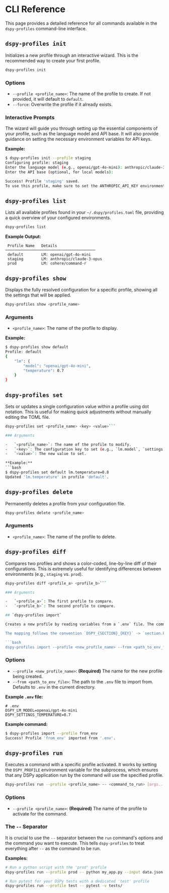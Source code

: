 # CLI Reference

This page provides a detailed reference for all commands available in the `dspy-profiles` command-line interface.

## `dspy-profiles init`

Initializes a new profile through an interactive wizard. This is the recommended way to create your first profile.

```bash
dspy-profiles init
```

### Options

-   `--profile <profile_name>`: The name of the profile to create. If not provided, it will default to `default`.
-   `--force`: Overwrite the profile if it already exists.

### Interactive Prompts

The wizard will guide you through setting up the essential components of your profile, such as the language model and API base. It will also provide guidance on setting the necessary environment variables for API keys.

**Example:**
```bash
$ dspy-profiles init --profile staging
Configuring profile: staging
Enter the language model (e.g., openai/gpt-4o-mini): anthropic/claude-3-opus
Enter the API base (optional, for local models):

Success! Profile 'staging' saved.
To use this profile, make sure to set the ANTHROPIC_API_KEY environment variable.
```

## `dspy-profiles list`

Lists all available profiles found in your `~/.dspy/profiles.toml` file, providing a quick overview of your configured environments.

```bash
dspy-profiles list
```

**Example Output:**
```
 Profile Name   Details
────────────────────────────────────────
 default        LM: openai/gpt-4o-mini
 staging        LM: anthropic/claude-3-opus
 prod           LM: cohere/command-r
```

## `dspy-profiles show`

Displays the fully resolved configuration for a specific profile, showing all the settings that will be applied.

```bash
dspy-profiles show <profile_name>
```

### Arguments

-   `<profile_name>`: The name of the profile to display.

**Example:**
```bash
$ dspy-profiles show default
Profile: default
{
    "lm": {
        "model": "openai/gpt-4o-mini",
        "temperature": 0.7
    }
}
```

## `dspy-profiles set`

Sets or updates a single configuration value within a profile using dot notation. This is useful for making quick adjustments without manually editing the TOML file.

```bash
dspy-profiles set <profile_name> <key> <value>```

### Arguments

-   `<profile_name>`: The name of the profile to modify.
-   `<key>`: The configuration key to set (e.g., `lm.model`, `settings.temperature`).
-   `<value>`: The new value to set.

**Example:**
```bash
$ dspy-profiles set default lm.temperature=0.8
Updated 'lm.temperature' in profile 'default'.
```

## `dspy-profiles delete`

Permanently deletes a profile from your configuration file.

```bash
dspy-profiles delete <profile_name>
```

### Arguments

-   `<profile_name>`: The name of the profile to delete.

## `dspy-profiles diff`

Compares two profiles and shows a color-coded, line-by-line diff of their configurations. This is extremely useful for identifying differences between environments (e.g., `staging` vs. `prod`).

```bash
dspy-profiles diff <profile_a> <profile_b>```

### Arguments

-   `<profile_a>`: The first profile to compare.
-   `<profile_b>`: The second profile to compare.

## `dspy-profiles import`

Creates a new profile by reading variables from a `.env` file. The command looks for variables with a `DSPY_` prefix and maps them to the profile's configuration.

The mapping follows the convention `DSPY_{SECTION}_{KEY}` -> `section.key`. For example, `DSPY_LM_MODEL` becomes `lm.model`.

```bash
dspy-profiles import --profile <new_profile_name> --from <path_to_env_file>
```

### Options

-   `--profile <new_profile_name>`: **(Required)** The name for the new profile being created.
-   `--from <path_to_env_file>`: The path to the `.env` file to import from. Defaults to `.env` in the current directory.

**Example `.env` file:**
```dotenv
# .env
DSPY_LM_MODEL=openai/gpt-4o-mini
DSPY_SETTINGS_TEMPERATURE=0.7
```

**Example command:**
```bash
$ dspy-profiles import --profile from_env
Success! Profile 'from_env' imported from '.env'.
```

## `dspy-profiles run`

Executes a command with a specific profile activated. It works by setting the `DSPY_PROFILE` environment variable for the subprocess, which ensures that any DSPy application run by the command will use the specified profile.

```bash
dspy-profiles run --profile <profile_name> -- <command_to_run> [args...]
```

### Options

-   `--profile <profile_name>`: **(Required)** The name of the profile to activate for the command.

### The `--` Separator

It is crucial to use the `--` separator between the `run` command's options and the command you want to execute. This tells `dspy-profiles` to treat everything after `--` as the command to be run.

**Examples:**

```bash
# Run a python script with the 'prod' profile
dspy-profiles run --profile prod -- python my_app.py --input data.json

# Run pytest for your DSPy tests with a dedicated 'test' profile
dspy-profiles run --profile test -- pytest -v tests/

